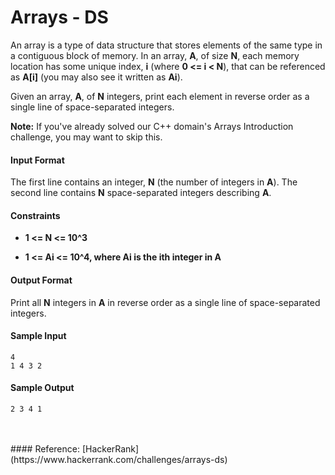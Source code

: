 Arrays - DS
===========
An array is a type of data structure that stores elements of the same type in a contiguous block of memory. In an array, **A**, of size **N**, each memory location has some unique index, **i** (where **0 <= i < N**), that can be referenced as **A[i]** (you may also see it written as **Ai**).

Given an array, **A**, of **N** integers, print each element in reverse order as a single line of space-separated integers.

**Note:** If you've already solved our C++ domain's Arrays Introduction challenge, you may want to skip this.

#### Input Format

The first line contains an integer, **N** (the number of integers in **A**). 
The second line contains **N** space-separated integers describing **A**.

#### Constraints
- **1 <= N <= 10^3**

- **1 <= Ai <= 10^4, where Ai is the ith integer in A**

#### Output Format

Print all **N** integers in **A** in reverse order as a single line of space-separated integers.

#### Sample Input
```
4
1 4 3 2
```
#### Sample Output
```
2 3 4 1
```
<br>
<br>
#### Reference: [HackerRank](https://www.hackerrank.com/challenges/arrays-ds)

